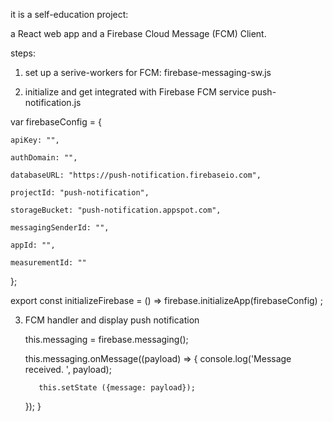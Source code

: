 it is a self-education project: 

a React web app and a Firebase Cloud Message (FCM) Client.

steps:
1) set up a serive-workers for FCM: firebase-messaging-sw.js

2) initialize and get integrated with Firebase FCM service push-notification.js


var firebaseConfig = {

    apiKey: "",

    authDomain: "",

    databaseURL: "https://push-notification.firebaseio.com",

    projectId: "push-notification",

    storageBucket: "push-notification.appspot.com",

    messagingSenderId: "",

    appId: "",

    measurementId: ""

};


export const initializeFirebase = () => firebase.initializeApp(firebaseConfig) ;

3)  FCM handler and display push notification


    this.messaging = firebase.messaging();


    this.messaging.onMessage((payload) => 
    {
           console.log('Message received. ', payload);
           
           this.setState ({message: payload});
           
    });
   }
  